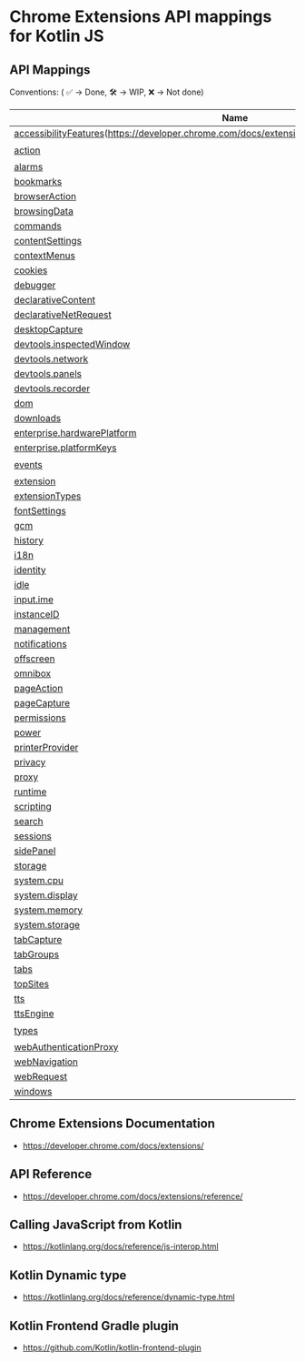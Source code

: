 # Chrome Extensions API mappings for Kotlin JS

## API Mappings

Conventions: ( ✅ -> Done, 🛠️ -> WIP, ❌ -> Not done)

| Name | Description | Status |
| ---- | ----------- | ------ |
| <a href="" target="_blank">accessibilityFeatures</a>(https://developer.chrome.com/docs/extensions/reference/accessibilityFeatures/) | - | ❌ |
| <a href="https://developer.chrome.com/docs/extensions/reference/action/" target="_blank">action</a> | - | 🛠️ |
| <a href="https://developer.chrome.com/docs/extensions/reference/alarms/" target="_blank">alarms</a> | - | ❌ |
| <a href="https://developer.chrome.com/docs/extensions/reference/bookmarks/" target="_blank">bookmarks</a> | - | ❌ |
| <a href="https://developer.chrome.com/docs/extensions/reference/browserAction/" target="_blank">browserAction</a> | - | ❌ |
| <a href="https://developer.chrome.com/docs/extensions/reference/browsingData/" target="_blank">browsingData</a> | - | ❌ |
| <a href="https://developer.chrome.com/docs/extensions/reference/commands/" target="_blank">commands</a> | - | ❌ |
| <a href="https://developer.chrome.com/docs/extensions/reference/contentSettings/" target="_blank">contentSettings</a> | - | ❌ |
| <a href="https://developer.chrome.com/docs/extensions/reference/contextMenus/" target="_blank">contextMenus</a> | - | ❌ |
| <a href="https://developer.chrome.com/docs/extensions/reference/cookies/" target="_blank">cookies</a> | - | ❌ |
| <a href="https://developer.chrome.com/docs/extensions/reference/debugger/" target="_blank">debugger</a> | - | ❌ |
| <a href="https://developer.chrome.com/docs/extensions/reference/declarativeContent/" target="_blank">declarativeContent</a> | - | ❌ |
| <a href="https://developer.chrome.com/docs/extensions/reference/declarativeNetRequest/" target="_blank">declarativeNetRequest</a> | - | ❌ |
| <a href="https://developer.chrome.com/docs/extensions/reference/desktopCapture/" target="_blank">desktopCapture</a> | - | ❌ |
| <a href="https://developer.chrome.com/docs/extensions/reference/devtools_inspectedWindow/" target="_blank">devtools.inspectedWindow</a> | - | ❌ |
| <a href="https://developer.chrome.com/docs/extensions/reference/devtools_network/" target="_blank">devtools.network</a> | - | ❌ |
| <a href="https://developer.chrome.com/docs/extensions/reference/devtools_panels/" target="_blank">devtools.panels</a> | - | ❌ |
| <a href="https://developer.chrome.com/docs/extensions/reference/devtools_recorder/" target="_blank">devtools.recorder</a> | - | ❌ |
| <a href="https://developer.chrome.com/docs/extensions/reference/dom/" target="_blank">dom</a> | - | ❌ |
| <a href="https://developer.chrome.com/docs/extensions/reference/downloads/" target="_blank">downloads</a> | - | ❌ |
| <a href="https://developer.chrome.com/docs/extensions/reference/enterprise_hardwarePlatform/" target="_blank">enterprise.hardwarePlatform</a> | - | ❌ |
| <a href="https://developer.chrome.com/docs/extensions/reference/enterprise_platformKeys/" target="_blank">enterprise.platformKeys</a> | - | ❌ |
| <a href="https://developer.chrome.com/docs/extensions/reference/events/" target="_blank">events</a> | - | 🛠️ |
| <a href="https://developer.chrome.com/docs/extensions/reference/extension/" target="_blank">extension</a> | - | ❌ |
| <a href="https://developer.chrome.com/docs/extensions/reference/extensionTypes/" target="_blank">extensionTypes</a> | - | ❌ |
| <a href="https://developer.chrome.com/docs/extensions/reference/fontSettings/" target="_blank">fontSettings</a> | - | ❌ |
| <a href="https://developer.chrome.com/docs/extensions/reference/gcm/" target="_blank">gcm</a> | - | ❌ |
| <a href="https://developer.chrome.com/docs/extensions/reference/history/" target="_blank">history</a> | - | ❌ |
| <a href="https://developer.chrome.com/docs/extensions/reference/i18n/" target="_blank">i18n</a> | - | ❌ |
| <a href="https://developer.chrome.com/docs/extensions/reference/identity/" target="_blank">identity</a> | - | ❌ |
| <a href="https://developer.chrome.com/docs/extensions/reference/idle/" target="_blank">idle</a> | - | ❌ |
| <a href="https://developer.chrome.com/docs/extensions/reference/input_ime/" target="_blank">input.ime</a> | - | ❌ |
| <a href="https://developer.chrome.com/docs/extensions/reference/instanceID/" target="_blank">instanceID</a> | - | ❌ |
| <a href="https://developer.chrome.com/docs/extensions/reference/management/" target="_blank">management</a> | - | ❌ |
| <a href="https://developer.chrome.com/docs/extensions/reference/notifications/" target="_blank">notifications</a> | - | ❌ |
| <a href="https://developer.chrome.com/docs/extensions/reference/offscreen/" target="_blank">offscreen</a> | - | ❌ |
| <a href="https://developer.chrome.com/docs/extensions/reference/omnibox/" target="_blank">omnibox</a> | - | ❌ |
| <a href="https://developer.chrome.com/docs/extensions/reference/pageAction/" target="_blank">pageAction</a> | - | ❌ |
| <a href="https://developer.chrome.com/docs/extensions/reference/pageCapture/" target="_blank">pageCapture</a> | - | ❌ |
| <a href="https://developer.chrome.com/docs/extensions/reference/permissions/" target="_blank">permissions</a> | - | ❌ |
| <a href="https://developer.chrome.com/docs/extensions/reference/power/" target="_blank">power</a> | - | ❌ |
| <a href="https://developer.chrome.com/docs/extensions/reference/printerProvider/" target="_blank">printerProvider</a> | - | ❌ |
| <a href="https://developer.chrome.com/docs/extensions/reference/privacy/" target="_blank">privacy</a> | - | ❌ |
| <a href="https://developer.chrome.com/docs/extensions/reference/proxy/" target="_blank">proxy</a> | - | ❌ |
| <a href="https://developer.chrome.com/docs/extensions/reference/runtime/" target="_blank">runtime</a> | - | ❌ |
| <a href="https://developer.chrome.com/docs/extensions/reference/scripting/" target="_blank">scripting</a> | - | ❌ |
| <a href="https://developer.chrome.com/docs/extensions/reference/search/" target="_blank">search</a> | - | ❌ |
| <a href="https://developer.chrome.com/docs/extensions/reference/sessions/" target="_blank">sessions</a> | - | ❌ |
| <a href="https://developer.chrome.com/docs/extensions/reference/sidePanel/" target="_blank">sidePanel</a> | - | ❌ |
| <a href="https://developer.chrome.com/docs/extensions/reference/storage/" target="_blank">storage</a> | - | ❌ |
| <a href="https://developer.chrome.com/docs/extensions/reference/system_cpu/" target="_blank">system.cpu</a> | - | ❌ |
| <a href="https://developer.chrome.com/docs/extensions/reference/system_display/" target="_blank">system.display</a> | - | ❌ |
| <a href="https://developer.chrome.com/docs/extensions/reference/system_memory/" target="_blank">system.memory</a> | - | ❌ |
| <a href="https://developer.chrome.com/docs/extensions/reference/system_storage/" target="_blank">system.storage</a> | - | ❌ |
| <a href="https://developer.chrome.com/docs/extensions/reference/tabCapture/" target="_blank">tabCapture</a> | - | ❌ |
| <a href="https://developer.chrome.com/docs/extensions/reference/tabGroups/" target="_blank">tabGroups</a> | - | ❌ |
| <a href="https://developer.chrome.com/docs/extensions/reference/tabs/" target="_blank">tabs</a> | - | ❌ |
| <a href="https://developer.chrome.com/docs/extensions/reference/topSites/" target="_blank">topSites</a> | - | ❌ |
| <a href="https://developer.chrome.com/docs/extensions/reference/tts/" target="_blank">tts</a> | - | ❌ |
| <a href="https://developer.chrome.com/docs/extensions/reference/ttsEngine/" target="_blank">ttsEngine</a> | - | ❌ |
| <a href="https://developer.chrome.com/docs/extensions/reference/types/" target="_blank">types</a> | - | 🛠️ |
| <a href="https://developer.chrome.com/docs/extensions/reference/webAuthenticationProxy/" target="_blank">webAuthenticationProxy</a> | - | ❌ |
| <a href="https://developer.chrome.com/docs/extensions/reference/webNavigation/" target="_blank">webNavigation</a> | - | ❌ |
| <a href="https://developer.chrome.com/docs/extensions/reference/webRequest/" target="_blank">webRequest</a> | - | ❌ |
| <a href="https://developer.chrome.com/docs/extensions/reference/windows/" target="_blank">windows</a> | - | ❌ |


## Chrome Extensions Documentation

- https://developer.chrome.com/docs/extensions/

## API Reference

- https://developer.chrome.com/docs/extensions/reference/

## Calling JavaScript from Kotlin

- https://kotlinlang.org/docs/reference/js-interop.html

## Kotlin Dynamic type

- https://kotlinlang.org/docs/reference/dynamic-type.html

## Kotlin Frontend Gradle plugin

- https://github.com/Kotlin/kotlin-frontend-plugin
